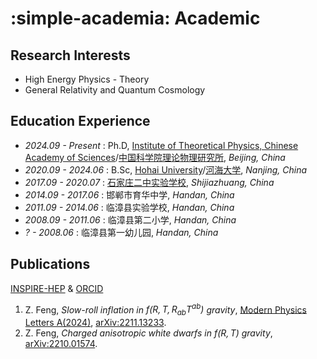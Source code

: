 # :simple-academia: Academic

## Research Interests

- High Energy Physics - Theory
- General Relativity and Quantum Cosmology

## Education Experience

- *2024.09 - Present* : Ph.D, [Institute of Theoretical Physics, Chinese Academy of Sciences](http://english.itp.cas.cn)/[中国科学院理论物理研究所](http://itp.cas.cn), *Beijing, China*
- *2020.09 - 2024.06* : B.Sc, [Hohai University](https://en.hhu.edu.cn/)/[河海大学](https://hhu.edu.cn/), *Nanjing, China*
- *2017.09 - 2020.07* : [石家庄二中实验学校](http://sjzezsyxx.com/), *Shijiazhuang, China*
- *2014.09 - 2017.06* : 邯郸市育华中学, *Handan, China*
- *2011.09 - 2014.06* : 临漳县实验学校, *Handan, China*
- *2008.09 - 2011.06* : 临漳县第二小学, *Handan, China*
- *? - 2008.06* : 临漳县第一幼儿园, *Handan, China*

## Publications

[INSPIRE-HEP](https://inspirehep.net/authors/2174851) & [ORCID](https://orcid.org/0000-0002-6377-8544)

1. Z. Feng, *Slow-roll inflation in $f\left(R, T, R_{ab}T^{ab}\right)$ gravity*, [Modern Physics Letters A(2024)](https://doi.org/10.1142/S0217732324500263), [arXiv:2211.13233](https://arxiv.org/abs/2211.13233).
2. Z. Feng, *Charged anisotropic white dwarfs in $f\left({R}, {T}\right)$ gravity*, [arXiv:2210.01574](https://arxiv.org/abs/2210.01574).
